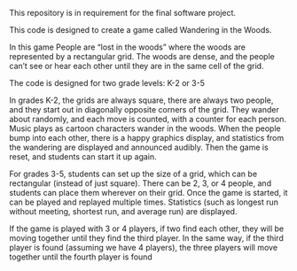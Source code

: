 This repository is in requirement for the final software project.


This code is designed to create a game called Wandering in the Woods.

In this game People are “lost in the woods” where the woods are represented by a rectangular grid. The woods are dense, and the people can’t see or hear each other until they are in the same cell of the grid.

The code is designed for two grade levels: K-2 or 3-5

In grades K-2, the grids are always square, there are always two people, and they start out in diagonally opposite corners of the grid. They wander about randomly, and each move is counted, with a counter for each person. Music plays as cartoon characters wander in the woods. When the people bump into each other, there is a happy graphics display, and statistics from the wandering are displayed and announced audibly. Then the game is reset, and students can start it up again.

For grades 3-5, students can set up the size of a grid, which can be rectangular (instead of just square). There can be 2, 3, or 4 people, and students can place them wherever on their grid. Once the game is started, it can be played and replayed multiple times. Statistics (such as longest run without meeting, shortest run, and average run) are displayed.

If the game is played with 3 or 4 players, if two find each other, they will be moving together until they find the third player. In the same way, if the third player is found (assuming we have 4 players), the three players will move together until the fourth player is found
